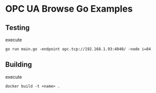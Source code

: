 # OPC UA Browse Go Examples

## Testing

execute

```go run main.go -endpoint opc.tcp://192.168.1.93:4840/ -node i=84```

## Building

execute

```docker build -t <name> .```

